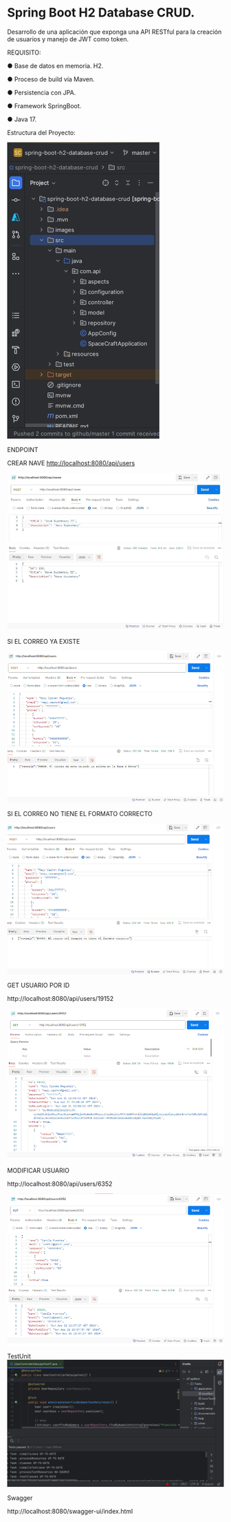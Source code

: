 # Spring Boot H2 Database CRUD.

Desarrollo de una aplicación que exponga una API RESTful para la creación de usuarios y manejo de JWT como token.

REQUISITO:

● Base de datos en memoria. H2.

● Proceso de build vía Maven.

● Persistencia con JPA.

● Framework SpringBoot.

● Java 17.

Estructura del Proyecto:

![image](https://github.com/fhernandez204/spring-boot-h2-database-crud/blob/master/images/structure.jpg)

ENDPOINT

CREAR NAVE
 [http://localhost:8080/api/users](http://localhost:8080/api/naves)

 
![image](https://github.com/fhernandez204/spring-boot-h2-database-crud/blob/master/images/create.jpg)

SI EL CORREO YA EXISTE

![image](https://github.com/fhernandez204/apiRest/blob/master/createUser2.png)

SI EL CORREO NO TIENE EL FORMATO CORRECTO

![image](https://github.com/fhernandez204/apiRest/blob/main/createUser3.png)


GET USUARIO POR ID

  http://localhost:8080/api/users/19152

 ![image](https://github.com/fhernandez204/apiRest/blob/master/getUsers.png)


 MODIFICAR USUARIO

 http://localhost:8080/api/users/6352

 ![image](https://github.com/fhernandez204/apiRest/blob/master/putUser.png)

 TestUnit
 ![image](https://github.com/fhernandez204/apiRest/blob/master/testUnit.png)

 Swagger

 http://localhost:8080/swagger-ui/index.html
